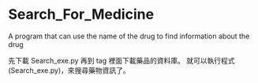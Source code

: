 # Search_For_Medicine

A program that can use the name of the drug to find information about the drug

先下載 Search_exe.py 再到 tag 裡面下載藥品的資料庫。
就可以執行程式(Search_exe.py)，來搜尋藥物資訊了。
